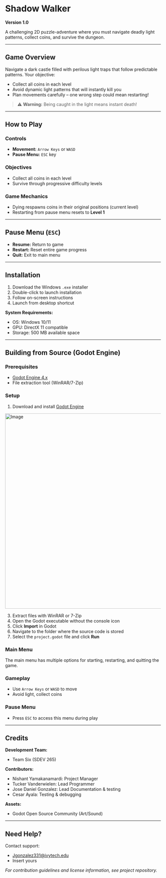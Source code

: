 # Shadow Walker  
**Version 1.0**

A challenging 2D puzzle-adventure where you must navigate deadly light patterns, collect coins, and survive the dungeon.

---

## Game Overview  
Navigate a dark castle filled with perilous light traps that follow predictable patterns. Your objective:  
- Collect all coins in each level  
- Avoid dynamic light patterns that will instantly kill you  
- Plan movements carefully – one wrong step could mean restarting!

> ⚠️ **Warning:** Being caught in the light means instant death!

---

## How to Play  

### Controls  
- **Movement:** `Arrow Keys` or `WASD`  
- **Pause Menu:** `ESC` key  

### Objectives  
- Collect all coins in each level  
- Survive through progressive difficulty levels  

### Game Mechanics  
- Dying respawns coins in their original positions (current level)  
- Restarting from pause menu resets to **Level 1**

---

## Pause Menu (`ESC`)  
- **Resume:** Return to game  
- **Restart:** Reset entire game progress  
- **Quit:** Exit to main menu  

---

## Installation  

1. Download the Windows `.exe` installer  
2. Double-click to launch installation  
3. Follow on-screen instructions  
4. Launch from desktop shortcut  

**System Requirements:**  
- OS: Windows 10/11  
- GPU: DirectX 11 compatible  
- Storage: 500 MB available space  

---

## Building from Source (Godot Engine)  

### Prerequisites  
- [Godot Engine 4.x](https://godotengine.org/download/windows/)  
- File extraction tool (WinRAR/7-Zip)  

### Setup  

1. Download and install [Godot Engine](https://godotengine.org/download/windows/)
   
<img width="631" alt="Image" src="https://github.com/user-attachments/assets/417c36e9-ff5a-42fd-94e0-b69fa221be36" />
   
3. Extract files with WinRAR or 7-Zip  
4. Open the Godot executable without the console icon  
5. Click **Import** in Godot  
6. Navigate to the folder where the source code is stored  
7. Select the `project.godot` file and click **Run**

### Main Menu  
The main menu has multiple options for starting, restarting, and quitting the game.

### Gameplay  
- Use `Arrow Keys` or `WASD` to move  
- Avoid light, collect coins  

### Pause Menu  
- Press `ESC` to access this menu during play  

---

## Credits  

**Development Team:**  
- Team Six (SDEV 265)  

**Contributors:**  
- Nishant Yamakanamardi: Project Manager
- Tucker Vanderwielen: Lead Programmer 
- Jose Daniel Gonzalez: Lead Documentation & testing
- Cesar Ayala: Testing & debugging

**Assets:**  
- Godot Open Source Community (Art/Sound)  

---

## Need Help?  

Contact support:  
- Jgonzalez331@ivytech.edu  
- Insert yours  

*For contribution guidelines and license information, see project repository.*
